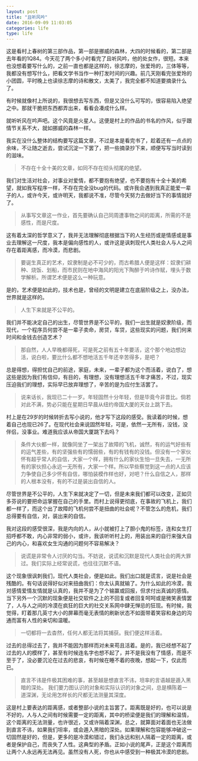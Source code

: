 ```yaml
---
layout: post
title: "且听风吟"
date: 2016-09-09 11:03:05
categories: life
type: life
---
```


这是看村上春树的第三部作品，第一部是挪威的森林，大四的时候看的，第二部是去年看的1Q84。今天花了两个多小时看完了且听风吟，他的处女作，很短。本来也没想着要写什么的，之前一直也都是这样的，徐志摩的，张爱玲的，三体等等，我都没有想写什么，把看文学书当作一种打发时间的兴趣。前几天刚看完张爱玲的小团圆，平时晚上也读徐志摩的诗和散文，太美了，我完全都不知道要摘录什么了。

有时候就像村上所说的，我很想去写东西，但是又没什么可写的，很容易陷入绝望之中。那就干脆把东西都弄出来，看看会凑成什么样。

就听听风在吟声吧。这个风竟是火星人。这便是村上的作品的书名的作风，似乎跟情节关系不大，就如挪威的森林一样。

我实在没什么整体的结构要写这篇文章，不过是本是看完书了，趁着还有一点点的余味，不让随之逝去，尝试沉淀一下罢了，把一些摘录抄下来，顺便写写当时读到的滋味。

>不存在十全十美的文章，如同不存在彻头彻尾的绝望。

我们对生活对社会，对事业对爱情，都不要抱有绝望，也不要抱有十全十美的希望，就如我写程序一样，不存在完全没bug的代码。或许我会遇到我真正能爱一辈子的人，或许今天，或许明天，我都说不准，尽管今天努力去做好当下的事情就好了。

>从事写文章这一作业，首先要确认自己同周遭事物之间的距离，所需的不是感性，而是尺度。

这有着太深的哲学意义了，我并无法理解彻底根据当下的人生经历或是情感或是事业去理解这一尺度，我本是偏向感性的人，或许这是讽刺现代人类社会人与人之间存在着距离感，而冷漠，而悲剧。

>要诞生真正的艺术，奴隶制是必不可少的，而古希腊人便是这样：奴隶们耕种、烧饭、划船，而市民则在地中海风的阳光下陶醉于吟诗作赋，埋头于数学解析。所谓艺术便是这么一种玩意。

是的，艺术便是如此的，技术也是，曾经的文明是建立在底层阶级之上，没办法，世界就是这样的。

>人生下来就是不公平的。

我们并不能决定自己的出生，尽管世界是不公平的，我们一出生就是奴隶阶级，而现代，一个程序员何尝不是一辈子卖命，房贷，车贷，这些现实的问题，我们何来时间和金钱去创造艺术？

>那自然，人人早晚都得死，可是死之前有五十年要活，这个那个地边想边活，说白啦，要比什么都不想地活五千年还辛苦得多，是吧？

总是得想，得担忧自己的前途，家庭，未来，一辈子都为这个而活着，说白了，想这些是因为我们有信仰，有目的，有理想，没有理想活五千年才痛苦，不过，现实压迫我们的理想，实际早已放弃理想了，辛苦的是为应付生活罢了。

>说来话长，我现已二十一岁。年轻固然十分年轻，但是毕竟今非昔比。倘若对此不满，势必只能在星期日早晨从纽约帝国大厦的天台上跳下去。

村上是在29岁的时候转折去写小说的，他才写下这段的感受。我读着的时候，想着自己也现已26了。在现代社会来说固然年轻，可是，依然一无所有，没钱，没伴侣，没事业。难道我应该从帝国大厦跳下去吗？

>条件大伙都一样，就像同坐了一架出了故障的飞机，诚然，有的运气好些有的运气差些，有的坚强些有的懦弱些，有的有钱有的没钱。但没有一个家伙怀有超乎常人的自信，大家一个样，拥有什么的家伙生怕一旦失去，一无所有的家伙担心永远一无所有，大家一个样。所以早些察觉到这一点的人应该力争使自己多少怀有自信，哪怕装模作样也好，对吧？什么自信之人，那样的人根本没有，有的不过是装出自信的人。

尽管世界是不公平的，人生下来就决定了一切，但是未来我们都可以改变，正如贝多芬说的要把命运掌握在自己的手里。而村上说得更彻底，在事故的飞机上，我们都一样了，而这个出了故障的飞机何尝不是扭曲的社会呢？不管怎么的危机，我们总得要有自信，对，装出来的自信。

我对这段的感受很深，我是内向的人，从小就被打上了胆小鬼的标签，连和女生打招呼都不敢，内心非常的弱小，或许，我该听听村上的，用装出来的自行来强大自己的内心，和喜欢女生沟通的问题何不容易解决？

>说谎是非常令人讨厌的勾当。不妨说，说谎和沉默是现代人类社会的两大罪过。我们实际上经常说谎，也往往沉默不语。

这个现象很讽刺我们，现代人类社会，便是如此。我们出口就是谎言，说是社会是残酷的。有句话说得好似对来扭曲我们：你太认真就输了。为什么如此的冷漠，我对感情爱情友情就是认真的，我并不是为了个输赢或回报，但求付出真诚的感情。当下另外一个沉默的现象便是社交软件之上的不回复或者回复呵呵或是微笑表情罢了，人与人之间的冷漠在疯狂的巨大的社交关系网中肆无惮忌的狂现。有时候，我觉得，盯着那几英寸大小的屏幕而毫无表情的刷新状态不如面带着笑容和身边的沟通而富有人性的亲切和温暖。

>一切都将一去杳然，任何人都无法将其捕获。我们便这样活着。

过去的总得过去了，我并不能因为那样而对未来苟且活着。是的，我已经想不起了过去的人的模样了，甚至有时候连名字也想不起了，并不是我没有了情感，而是不至于了，没必要沉沦在过去的悲哀，有时候在睡不着的夜晚，想起一下，仅此而已。

>直言不讳是件极其困难的事，甚至越是想直言不讳，坦率的言语越是遁入黑暗的深处。
我们要力图认识的对象和实际认识的对象之间，总是横陈着一道深渊，无论用怎样长的尺都无法测量其深度。

这是村上要表达的距离感，或者整部小说的主旨罢了。距离既是好的，也可以说是不好的，人与人之间有时候需要一定的距离，其中的桥梁便是我们的理解和温情，这个距离的无法测量，也许很近，又或许隔着深渊，总之，就算面对着面也无法做到直言不讳，如果我们坦率，或会遁入黑暗的深处。如果理解和包容能够冲破这一切固然是好的，但是，更多的是冷漠和错过，我们永远和别人隔着一定的距离，或者是保护自己，而丧失了人性。这典型的矛盾。正如小说的尾声，正是这个距离而让两个人永远再无法再见。虽然没有人死，你也从中感受到一种极其冷漠的悲剧。